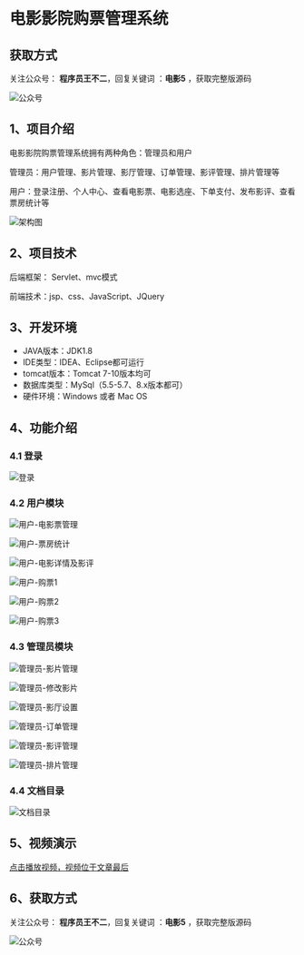 # 电影影院购票管理系统

## 获取方式

关注公众号： **程序员王不二**，回复关键词  ：**电影5** ，获取完整版源码

![公众号](https://project-images-1256969109.cos.ap-chongqing.myqcloud.com/Typora-Images/202205281253739.png)

## 1、项目介绍

电影影院购票管理系统拥有两种角色：管理员和用户

管理员：用户管理、影片管理、影厅管理、订单管理、影评管理、排片管理等

用户：登录注册、个人中心、查看电影票、电影选座、下单支付、发布影评、查看票房统计等

![架构图](https://project-images-1256969109.cos.ap-chongqing.myqcloud.com/Typora-Images/202211152326718.jpg)


## 2、项目技术

后端框架： Servlet、mvc模式

前端技术：jsp、css、JavaScript、JQuery

## 3、开发环境

- JAVA版本：JDK1.8
- IDE类型：IDEA、Eclipse都可运行
- tomcat版本：Tomcat 7-10版本均可
- 数据库类型：MySql（5.5-5.7、8.x版本都可） 
- 硬件环境：Windows 或者 Mac OS


## 4、功能介绍

### 4.1 登录

![登录](https://project-images-1256969109.cos.ap-chongqing.myqcloud.com/Typora-Images/202211152328564.jpg)

### 4.2 用户模块

![用户-电影票管理](https://project-images-1256969109.cos.ap-chongqing.myqcloud.com/Typora-Images/202211152328613.jpg)


![用户-票房统计](https://project-images-1256969109.cos.ap-chongqing.myqcloud.com/Typora-Images/202211152328120.jpg)

![用户-电影详情及影评](https://project-images-1256969109.cos.ap-chongqing.myqcloud.com/Typora-Images/202211152328966.jpg)

![用户-购票1](https://project-images-1256969109.cos.ap-chongqing.myqcloud.com/Typora-Images/202211152328091.jpg)

![用户-购票2](https://project-images-1256969109.cos.ap-chongqing.myqcloud.com/Typora-Images/202211152328199.jpg)

![用户-购票3](https://project-images-1256969109.cos.ap-chongqing.myqcloud.com/Typora-Images/202211152328644.jpg)

### 4.3 管理员模块

![管理员-影片管理](https://project-images-1256969109.cos.ap-chongqing.myqcloud.com/Typora-Images/202211152328629.jpg)

![管理员-修改影片](https://project-images-1256969109.cos.ap-chongqing.myqcloud.com/Typora-Images/202211152329634.jpg)

![管理员-影厅设置](https://project-images-1256969109.cos.ap-chongqing.myqcloud.com/Typora-Images/202211152329317.jpg)

![管理员-订单管理](https://project-images-1256969109.cos.ap-chongqing.myqcloud.com/Typora-Images/202211152329075.jpg)

![管理员-影评管理](https://project-images-1256969109.cos.ap-chongqing.myqcloud.com/Typora-Images/202211152329541.jpg)

![管理员-排片管理](https://project-images-1256969109.cos.ap-chongqing.myqcloud.com/Typora-Images/202211152329737.jpg)

### 4.4 文档目录

![文档目录](https://project-images-1256969109.cos.ap-chongqing.myqcloud.com/Typora-Images/202211152328447.jpg)

## 5、视频演示

[点击播放视频，视频位于文章最后](输入链接)

## 6、获取方式

关注公众号： **程序员王不二**，回复关键词  ：**电影5** ，获取完整版源码



![公众号](https://project-images-1256969109.cos.ap-chongqing.myqcloud.com/Typora-Images/202205281253739.png)


